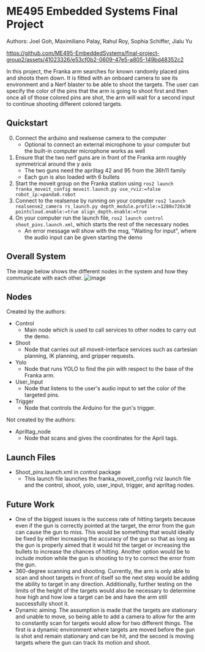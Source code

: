 # ME495 Embedded Systems Final Project
Authors: Joel Goh, Maximiliano Palay, Rahul Roy, Sophia Schiffer, Jialu Yu




https://github.com/ME495-EmbeddedSystems/final-project-group2/assets/41023326/e53cf0b2-0609-47e5-a805-149bd48352c2






In this project, the Franka arm searches for known randomly placed pins and shoots them down. It is fitted with an onboard camera to see its environment and a Nerf blaster to be able to shoot the targets. The user can specify the color of the pins that the arm is going to shoot first and then once all of those colored pins are shot, the arm will wait for a second input to continue shooting different colored targets. 

## Quickstart
0. Connect the arduino and realsense camera to the computer
    - Optional to connect an external microphone to your computer but the built-in computer microphone works as well
1. Ensure that the two nerf guns are in front of the Franka arm roughly symmetrical around the y axis
    - The two guns need the apriltag 42 and 95 from the 36h11 family
    - Each gun is also loaded with 6 bullets
1. Start the moveit group on the Franka station using `ros2 launch franka_moveit_config moveit.launch.py use_rviz:=false robot_ip:=panda0.robot`
2. Connect to the realsense by running on your computer `ros2 launch realsense2_camera rs_launch.py depth_module.profile:=1280x720x30 pointcloud.enable:=true align_depth.enable:=true`
3. On your computer run the launch file, `ros2 launch control shoot_pins.launch.xml`, which starts the rest of the necessary nodes
    - An error message will show with the msg, "Waiting for input", where the audio input can be given starting the demo

## Overall System 
The image below shows the different nodes in the system and how they communicate with each other.
![image](https://github.com/ME495-EmbeddedSystems/final-project-group2/assets/61445107/208b8e67-7a8c-4eb3-9676-8359ce41ecad)

## Nodes
Created by the authors:
- Control
    - Main node which is used to call services to other nodes to carry out the demo.
- Shoot
    - Node that carries out all moveit-interface services such as cartesian planning, IK planning, and gripper requests. 
- Yolo
    - Node that runs YOLO to find the pin with respect to the base of the Franka arm. 
- User_Input
    - Node that listens to the user's audio input to set the color of the targeted pins. 
- Trigger
    - Node that controls the Arduino for the gun's trigger.

Not created by the authors:
- Apriltag_node
    - Node that scans and gives the coordinates for the April tags.

## Launch Files
- Shoot_pins.launch.xml in control package
    - This launch file launches the franka_moveit_config rviz launch file and the control, shoot, yolo, user_input, trigger, and apriltag nodes.
 
## Future Work
- One of the biggest issues is the success rate of hitting targets because even if the gun is correctly pointed at the target, the error from the gun can cause the gun to miss. This would be something that would ideally be fixed by either increasing the accuracy of the gun so that as long as the gun is properly aimed that it would hit the target or increasing the bullets to increase the chances of hitting. Another option would be to include motion while the gun is shooting to try to correct the error from the gun.
- 360-degree scanning and shooting. Currently, the arm is only able to scan and shoot targets in front of itself so the next step would be adding the ability to target in any direction. Additionally, further testing on the limits of the height of the targets would also be necessary to determine how high and how low a target can be and have the arm still successfully shoot it.
- Dynamic aiming. The assumption is made that the targets are stationary and unable to move, so being able to add a camera to allow for the arm to constantly scan for targets would allow for two different things. The first is a dynamic environment where targets are moved before the gun is shot and remain stationary and can be hit, and the second is moving targets where the gun can track its motion and shoot. 
